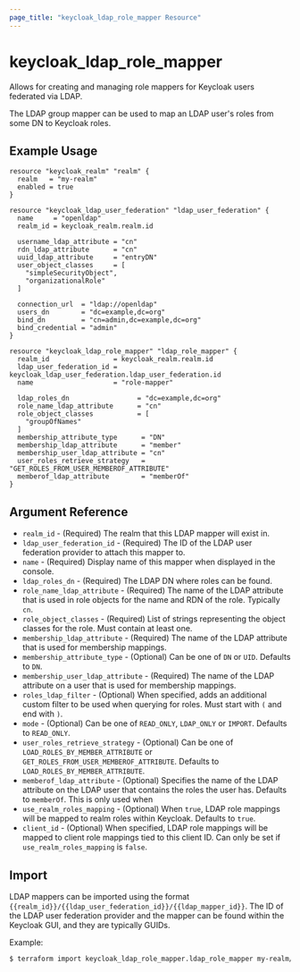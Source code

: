 ```yaml
---
page_title: "keycloak_ldap_role_mapper Resource"
---
```


# keycloak\_ldap\_role\_mapper

Allows for creating and managing role mappers for Keycloak users federated via LDAP.

The LDAP group mapper can be used to map an LDAP user's roles from some DN to Keycloak roles.

## Example Usage

```hcl
resource "keycloak_realm" "realm" {
  realm   = "my-realm"
  enabled = true
}

resource "keycloak_ldap_user_federation" "ldap_user_federation" {
  name     = "openldap"
  realm_id = keycloak_realm.realm.id

  username_ldap_attribute = "cn"
  rdn_ldap_attribute      = "cn"
  uuid_ldap_attribute     = "entryDN"
  user_object_classes     = [
    "simpleSecurityObject",
    "organizationalRole"
  ]

  connection_url  = "ldap://openldap"
  users_dn        = "dc=example,dc=org"
  bind_dn         = "cn=admin,dc=example,dc=org"
  bind_credential = "admin"
}

resource "keycloak_ldap_role_mapper" "ldap_role_mapper" {
  realm_id                = keycloak_realm.realm.id
  ldap_user_federation_id = keycloak_ldap_user_federation.ldap_user_federation.id
  name                    = "role-mapper"

  ldap_roles_dn                 = "dc=example,dc=org"
  role_name_ldap_attribute      = "cn"
  role_object_classes           = [
    "groupOfNames"
  ]
  membership_attribute_type      = "DN"
  membership_ldap_attribute      = "member"
  membership_user_ldap_attribute = "cn"
  user_roles_retrieve_strategy   = "GET_ROLES_FROM_USER_MEMBEROF_ATTRIBUTE"
  memberof_ldap_attribute        = "memberOf"
}
```

## Argument Reference

- `realm_id` - (Required) The realm that this LDAP mapper will exist in.
- `ldap_user_federation_id` - (Required) The ID of the LDAP user federation provider to attach this mapper to.
- `name` - (Required) Display name of this mapper when displayed in the console.
- `ldap_roles_dn` - (Required) The LDAP DN where roles can be found.
- `role_name_ldap_attribute` - (Required) The name of the LDAP attribute that is used in role objects for the name and RDN of the role. Typically `cn`.
- `role_object_classes` - (Required) List of strings representing the object classes for the role. Must contain at least one.
- `membership_ldap_attribute` - (Required) The name of the LDAP attribute that is used for membership mappings.
- `membership_attribute_type` - (Optional) Can be one of `DN` or `UID`. Defaults to `DN`.
- `membership_user_ldap_attribute` - (Required) The name of the LDAP attribute on a user that is used for membership mappings.
- `roles_ldap_filter` - (Optional) When specified, adds an additional custom filter to be used when querying for roles. Must start with `(` and end with `)`.
- `mode` - (Optional) Can be one of `READ_ONLY`, `LDAP_ONLY` or `IMPORT`. Defaults to `READ_ONLY`.
- `user_roles_retrieve_strategy` - (Optional) Can be one of `LOAD_ROLES_BY_MEMBER_ATTRIBUTE` or `GET_ROLES_FROM_USER_MEMBEROF_ATTRIBUTE`. Defaults to `LOAD_ROLES_BY_MEMBER_ATTRIBUTE`.
- `memberof_ldap_attribute` - (Optional) Specifies the name of the LDAP attribute on the LDAP user that contains the roles the user has. Defaults to `memberOf`. This is only used when
- `use_realm_roles_mapping` - (Optional) When `true`, LDAP role mappings will be mapped to realm roles within Keycloak. Defaults to `true`.
- `client_id` - (Optional) When specified, LDAP role mappings will be mapped to client role mappings tied to this client ID. Can only be set if `use_realm_roles_mapping` is `false`.

## Import

LDAP mappers can be imported using the format `{{realm_id}}/{{ldap_user_federation_id}}/{{ldap_mapper_id}}`.
The ID of the LDAP user federation provider and the mapper can be found within the Keycloak GUI, and they are typically GUIDs.

Example:

```bash
$ terraform import keycloak_ldap_role_mapper.ldap_role_mapper my-realm/af2a6ca3-e4d7-49c3-b08b-1b3c70b4b860/3d923ece-1a91-4bf7-adaf-3b82f2a12b67
```
